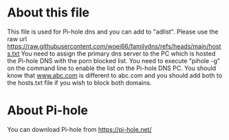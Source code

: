 # About this file
This file is used for Pi-hole dns and you can add to "adlist".
Please use the raw url https://raw.githubusercontent.com/woei66/familydns/refs/heads/main/hosts.txt
You need to assign the primary dns server to the PC which is hosted the Pi-hole DNS with the porn blocked list.
You need to execute "pihole -g" on the command line to enable the list on the Pi-hole DNS PC.
You should know that www.abc.com is different to abc.com and you should add both to the hosts.txt file if you wish to block both domains.

# About Pi-hole
You can download Pi-hole from https://pi-hole.net/